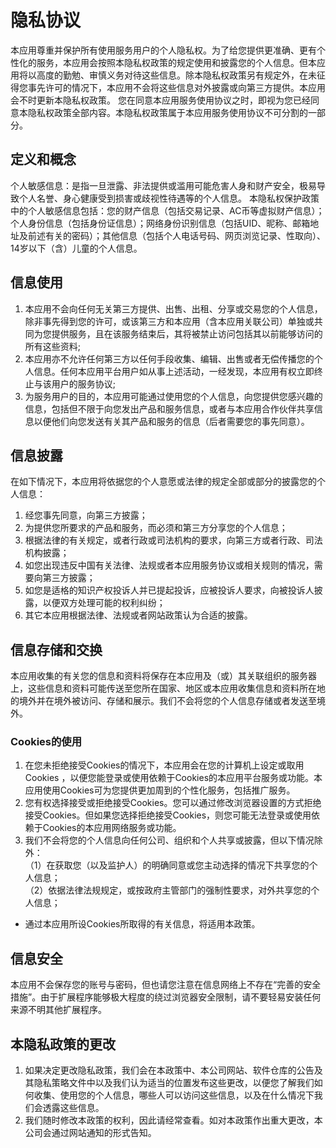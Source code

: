 # 隐私协议
本应用尊重并保护所有使用服务用户的个人隐私权。为了给您提供更准确、更有个性化的服务，本应用会按照本隐私权政策的规定使用和披露您的个人信息。但本应用将以高度的勤勉、审慎义务对待这些信息。除本隐私权政策另有规定外，在未征得您事先许可的情况下，本应用不会将这些信息对外披露或向第三方提供。本应用会不时更新本隐私权政策。 您在同意本应用服务使用协议之时，即视为您已经同意本隐私权政策全部内容。本隐私权政策属于本应用服务使用协议不可分割的一部分。

## 定义和概念
个人敏感信息：是指一旦泄露、非法提供或滥用可能危害人身和财产安全，极易导致个人名誉、身心健康受到损害或歧视性待遇等的个人信息。
本隐私权保护政策中的个人敏感信息包括：您的财产信息（包括交易记录、AC币等虚拟财产信息）；个人身份信息（包括身份证信息）；网络身份识别信息（包括UID、昵称、邮箱地址及前述有关的密码）；其他信息（包括个人电话号码、网页浏览记录、性取向）、14岁以下（含）儿童的个人信息。

## 信息使用
1. 本应用不会向任何无关第三方提供、出售、出租、分享或交易您的个人信息，除非事先得到您的许可，或该第三方和本应用（含本应用关联公司）单独或共同为您提供服务，且在该服务结束后，其将被禁止访问包括其以前能够访问的所有这些资料;
2. 本应用亦不允许任何第三方以任何手段收集、编辑、出售或者无偿传播您的个人信息。任何本应用平台用户如从事上述活动，一经发现，本应用有权立即终止与该用户的服务协议;
3. 为服务用户的目的，本应用可能通过使用您的个人信息，向您提供您感兴趣的信息，包括但不限于向您发出产品和服务信息，或者与本应用合作伙伴共享信息以便他们向您发送有关其产品和服务的信息（后者需要您的事先同意）。

## 信息披露
在如下情况下，本应用将依据您的个人意愿或法律的规定全部或部分的披露您的个人信息：
1. 经您事先同意，向第三方披露；
2. 为提供您所要求的产品和服务，而必须和第三方分享您的个人信息；
3. 根据法律的有关规定，或者行政或司法机构的要求，向第三方或者行政、司法机构披露；
4. 如您出现违反中国有关法律、法规或者本应用服务协议或相关规则的情况，需要向第三方披露；
5. 如您是适格的知识产权投诉人并已提起投诉，应被投诉人要求，向被投诉人披露，以便双方处理可能的权利纠纷；
6. 其它本应用根据法律、法规或者网站政策认为合适的披露。

## 信息存储和交换
本应用收集的有关您的信息和资料将保存在本应用及（或）其关联组织的服务器上，这些信息和资料可能传送至您所在国家、地区或本应用收集信息和资料所在地的境外并在境外被访问、存储和展示。我们不会将您的个人信息存储或者发送至境外。

### Cookies的使用
1. 在您未拒绝接受Cookies的情况下，本应用会在您的计算机上设定或取用Cookies ，以便您能登录或使用依赖于Cookies的本应用平台服务或功能。本应用使用Cookies可为您提供更加周到的个性化服务，包括推广服务。
2. 您有权选择接受或拒绝接受Cookies。您可以通过修改浏览器设置的方式拒绝接受Cookies。但如果您选择拒绝接受Cookies，则您可能无法登录或使用依赖于Cookies的本应用网络服务或功能。  
3. 我们不会将您的个人信息向任何公司、组织和个人共享或披露，但以下情况除外：   
    （1）在获取您（以及监护人）的明确同意或您主动选择的情况下共享您的个人信息；   
    （2）依据法律法规规定，或按政府主管部门的强制性要求，对外共享您的个人信息；
* 通过本应用所设Cookies所取得的有关信息，将适用本政策。

## 信息安全
本应用不会保存您的账号与密码，但也请您注意在信息网络上不存在“完善的安全措施”。由于扩展程序能够极大程度的绕过浏览器安全限制，请不要轻易安装任何来源不明其他扩展程序。

## 本隐私政策的更改
1. 如果决定更改隐私政策，我们会在本政策中、本公司网站、软件仓库的公告及其隐私策略文件中以及我们认为适当的位置发布这些更改，以便您了解我们如何收集、使用您的个人信息，哪些人可以访问这些信息，以及在什么情况下我们会透露这些信息。
2. 我们随时修改本政策的权利，因此请经常查看。如对本政策作出重大更改，本公司会通过网站通知的形式告知。
